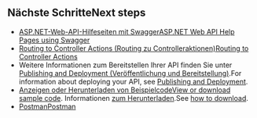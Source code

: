 ## <a name="next-steps"></a><span data-ttu-id="2d81f-101">Nächste Schritte</span><span class="sxs-lookup"><span data-stu-id="2d81f-101">Next steps</span></span>

* [<span data-ttu-id="2d81f-102">ASP.NET-Web-API-Hilfeseiten mit Swagger</span><span class="sxs-lookup"><span data-stu-id="2d81f-102">ASP.NET Web API Help Pages using Swagger</span></span>](xref:tutorials/web-api-help-pages-using-swagger)
* [<span data-ttu-id="2d81f-103">Routing to Controller Actions (Routing zu Controlleraktionen)</span><span class="sxs-lookup"><span data-stu-id="2d81f-103">Routing to Controller Actions</span></span>](xref:mvc/controllers/routing)
* <span data-ttu-id="2d81f-104">Weitere Informationen zum Bereitstellen Ihrer API finden Sie unter [Publishing and Deployment (Veröffentlichung und Bereitstellung)](xref:publishing/index).</span><span class="sxs-lookup"><span data-stu-id="2d81f-104">For information about deploying your API, see [Publishing and Deployment](xref:publishing/index).</span></span>
* <span data-ttu-id="2d81f-105">[Anzeigen oder Herunterladen von Beispielcode](https://github.com/aspnet/Docs/tree/master/aspnetcore/tutorials/first-web-api/sample)</span><span class="sxs-lookup"><span data-stu-id="2d81f-105">[View or download sample code](https://github.com/aspnet/Docs/tree/master/aspnetcore/tutorials/first-web-api/sample).</span></span> <span data-ttu-id="2d81f-106">Informationen [zum Herunterladen](xref:tutorials/index#how-to-download-a-sample).</span><span class="sxs-lookup"><span data-stu-id="2d81f-106">See [how to download](xref:tutorials/index#how-to-download-a-sample).</span></span>
* [<span data-ttu-id="2d81f-107">Postman</span><span class="sxs-lookup"><span data-stu-id="2d81f-107">Postman</span></span>](https://www.getpostman.com/)
